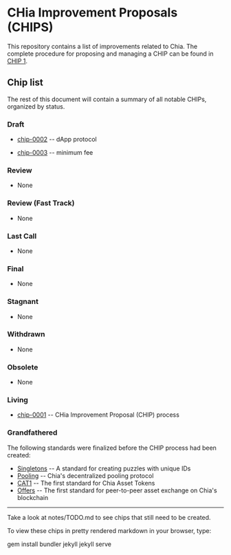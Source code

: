 # CHia Improvement Proposals (CHIPS)

This repository contains a list of improvements related to Chia. The complete procedure for proposing and managing a CHIP can be found in [CHIP 1](/CHIPs/chip-0001.md).

## Chip list
The rest of this document will contain a summary of all notable CHIPs, organized by status.

### Draft
* [chip-0002](https://github.com/Chia-Network/chips/blob/b4dad7c02949a807d96e7d86d7a09312a2c0c020/CHIPs/chip-0002.md) -- dApp protocol

* [chip-0003](https://github.com/Chia-Network/chips/blob/9baab1dc92e4819d016f27bab8311de1ce2acc77/CHIPs/chip-0003.md) -- minimum fee

### Review
* None

### Review (Fast Track)
* None

### Last Call
* None

### Final
* None

### Stagnant
* None

### Withdrawn
* None

### Obsolete
* None

### Living
* [chip-0001](/CHIPs/chip-0001.md) -- CHia Improvement Proposal (CHIP) process

### Grandfathered
The following standards were finalized before the CHIP process had been created:
* [Singletons](https://chialisp.com/docs/puzzles/singletons) -- A standard for creating puzzles with unique IDs
* [Pooling](https://chialisp.com/docs/puzzles/pooling) -- Chia's decentralized pooling protocol
* [CAT1](https://chialisp.com/docs/puzzles/cats) -- The first standard for Chia Asset Tokens
* [Offers](https://chialisp.com/docs/puzzles/offers) -- The first standard for peer-to-peer asset exchange on Chia's blockchain

-----

Take a look at notes/TODO.md to see chips that still need to be created.

To view these chips in pretty rendered markdown in your browser, type:

gem install bundler jekyll
jekyll serve
